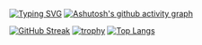 [![Typing SVG](https://readme-typing-svg.herokuapp.com?font=Press+Start+2P&pause=1000&color=006AFF&width=435&lines=Ivan+Kolesnychenko)](https://git.io/typing-svg)
[![Ashutosh's github activity graph](https://github-readme-activity-graph.vercel.app/graph?username=koleso8&theme=react-dark)](https://github.com/ashutosh00710/github-readme-activity-graph)

[![GitHub Streak](https://streak-stats.demolab.com?user=koleso8&theme=transparent&border_radius=7.8&card_width=492&card_height=170)](https://git.io/streak-stats)
[![trophy](https://github-profile-trophy.vercel.app/?username=koleso8&theme=onedark)](https://github.com/ryo-ma/github-profile-trophy)
[![Top Langs](https://github-readme-stats.vercel.app/api/top-langs/?username=koleso8&layout=compact)](https://github.com/anuraghazra/github-readme-stats)



<!--
**koleso8/koleso8** is a ✨ _special_ ✨ repository because its `README.md` (this file) appears on your GitHub profile.

Here are some ideas to get you started:

- 🔭 I’m currently working on ...
- 🌱 I’m currently learning ...
- 👯 I’m looking to collaborate on ...
- 🤔 I’m looking for help with ...
- 💬 Ask me about ...
- 📫 How to reach me: ...
- 😄 Pronouns: ...
- ⚡ Fun fact: ...
-->
